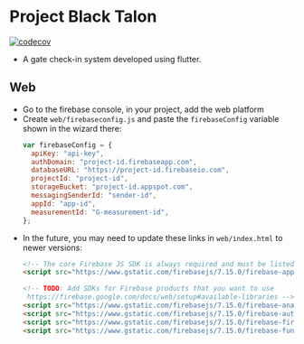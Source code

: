 # Project Black Talon
[![codecov](https://codecov.io/gh/c3n7/Project_Black_Talon/branch/master/graph/badge.svg)](https://codecov.io/gh/c3n7/Project_Black_Talon)

- A gate check-in system developed using flutter.

## Web
- Go to the firebase console, in your project, add the web platform
- Create `web/firebaseconfig.js` and paste the `firebaseConfig` variable shown in the wizard there:
  ```javascript
  var firebaseConfig = {
    apiKey: "api-key",
    authDomain: "project-id.firebaseapp.com",
    databaseURL: "https://project-id.firebaseio.com",
    projectId: "project-id",
    storageBucket: "project-id.appspot.com",
    messagingSenderId: "sender-id",
    appId: "app-id",
    measurementId: "G-measurement-id",
  };
  ```
- In the future, you may need to update these links in `web/index.html` to newer versions:
  ```html
  <!-- The core Firebase JS SDK is always required and must be listed first -->
  <script src="https://www.gstatic.com/firebasejs/7.15.0/firebase-app.js"></script>

  <!-- TODO: Add SDKs for Firebase products that you want to use
   https://firebase.google.com/docs/web/setup#available-libraries -->
  <script src="https://www.gstatic.com/firebasejs/7.15.0/firebase-analytics.js"></script>
  <script src="https://www.gstatic.com/firebasejs/7.15.0/firebase-auth.js"></script>
  <script src="https://www.gstatic.com/firebasejs/7.15.0/firebase-firestore.js"></script>
  <script src="https://www.gstatic.com/firebasejs/7.15.0/firebase-functions.js"></script>
  ```
